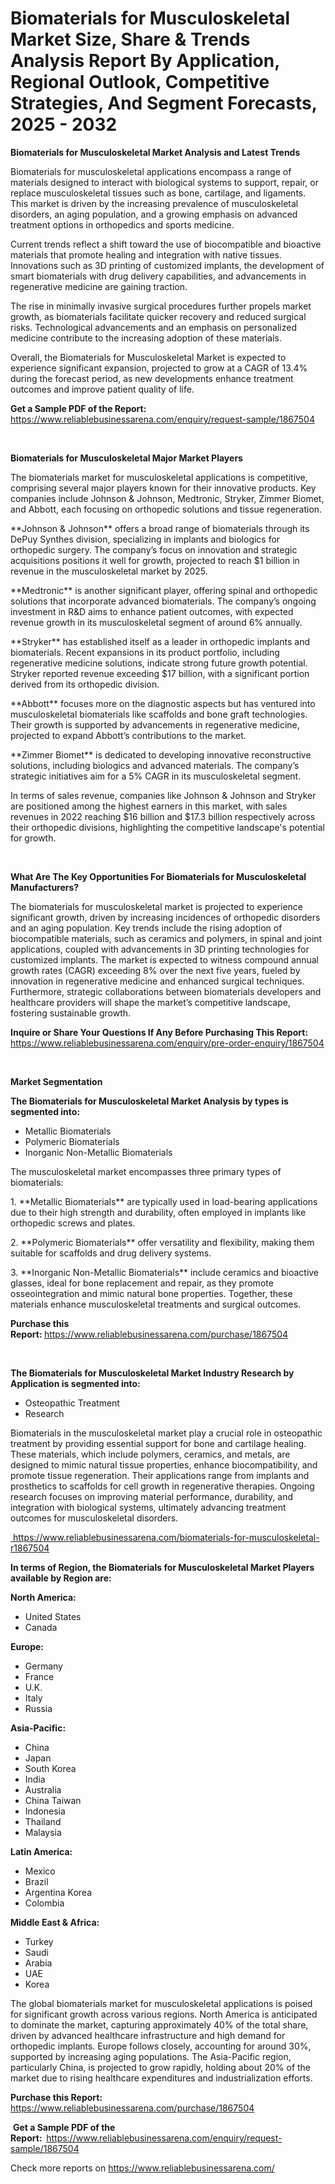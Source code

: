 <p><h1>Biomaterials for Musculoskeletal Market Size, Share & Trends Analysis Report By Application, Regional Outlook, Competitive Strategies, And Segment Forecasts, 2025 - 2032</h1></p><p><strong>Biomaterials for Musculoskeletal Market Analysis and Latest Trends</strong></p>
<p><p>Biomaterials for musculoskeletal applications encompass a range of materials designed to interact with biological systems to support, repair, or replace musculoskeletal tissues such as bone, cartilage, and ligaments. This market is driven by the increasing prevalence of musculoskeletal disorders, an aging population, and a growing emphasis on advanced treatment options in orthopedics and sports medicine. </p><p>Current trends reflect a shift toward the use of biocompatible and bioactive materials that promote healing and integration with native tissues. Innovations such as 3D printing of customized implants, the development of smart biomaterials with drug delivery capabilities, and advancements in regenerative medicine are gaining traction. </p><p>The rise in minimally invasive surgical procedures further propels market growth, as biomaterials facilitate quicker recovery and reduced surgical risks. Technological advancements and an emphasis on personalized medicine contribute to the increasing adoption of these materials. </p><p>Overall, the Biomaterials for Musculoskeletal Market is expected to experience significant expansion, projected to grow at a CAGR of 13.4% during the forecast period, as new developments enhance treatment outcomes and improve patient quality of life.</p></p>
<p><strong>Get a Sample PDF of the Report:&nbsp;</strong> <a href="https://www.reliablebusinessarena.com/enquiry/request-sample/1867504?utm_campaign=2231&utm_medium=2&utm_source=Github&utm_content=ia&utm_term=04022025&utm_id=biomaterials-for-musculoskeletal">https://www.reliablebusinessarena.com/enquiry/request-sample/1867504</a></p>
<p>&nbsp;</p>
<p><strong>Biomaterials for Musculoskeletal Major Market Players</strong></p>
<p><p>The biomaterials market for musculoskeletal applications is competitive, comprising several major players known for their innovative products. Key companies include Johnson & Johnson, Medtronic, Stryker, Zimmer Biomet, and Abbott, each focusing on orthopedic solutions and tissue regeneration.</p><p>**Johnson & Johnson** offers a broad range of biomaterials through its DePuy Synthes division, specializing in implants and biologics for orthopedic surgery. The company’s focus on innovation and strategic acquisitions positions it well for growth, projected to reach $1 billion in revenue in the musculoskeletal market by 2025.</p><p>**Medtronic** is another significant player, offering spinal and orthopedic solutions that incorporate advanced biomaterials. The company’s ongoing investment in R&D aims to enhance patient outcomes, with expected revenue growth in its musculoskeletal segment of around 6% annually.</p><p>**Stryker** has established itself as a leader in orthopedic implants and biomaterials. Recent expansions in its product portfolio, including regenerative medicine solutions, indicate strong future growth potential. Stryker reported revenue exceeding $17 billion, with a significant portion derived from its orthopedic division.</p><p>**Abbott** focuses more on the diagnostic aspects but has ventured into musculoskeletal biomaterials like scaffolds and bone graft technologies. Their growth is supported by advancements in regenerative medicine, projected to expand Abbott’s contributions to the market.</p><p>**Zimmer Biomet** is dedicated to developing innovative reconstructive solutions, including biologics and advanced materials. The company’s strategic initiatives aim for a 5% CAGR in its musculoskeletal segment.</p><p>In terms of sales revenue, companies like Johnson & Johnson and Stryker are positioned among the highest earners in this market, with sales revenues in 2022 reaching $16 billion and $17.3 billion respectively across their orthopedic divisions, highlighting the competitive landscape's potential for growth.</p></p>
<p>&nbsp;</p>
<p><strong>What Are The Key Opportunities For Biomaterials for Musculoskeletal Manufacturers?</strong></p>
<p><p>The biomaterials for musculoskeletal market is projected to experience significant growth, driven by increasing incidences of orthopedic disorders and an aging population. Key trends include the rising adoption of biocompatible materials, such as ceramics and polymers, in spinal and joint applications, coupled with advancements in 3D printing technologies for customized implants. The market is expected to witness compound annual growth rates (CAGR) exceeding 8% over the next five years, fueled by innovation in regenerative medicine and enhanced surgical techniques. Furthermore, strategic collaborations between biomaterials developers and healthcare providers will shape the market’s competitive landscape, fostering sustainable growth.</p></p>
<p><strong>Inquire or Share Your Questions If Any Before Purchasing This Report:</strong> <a href="https://www.reliablebusinessarena.com/enquiry/pre-order-enquiry/1867504?utm_campaign=2231&utm_medium=2&utm_source=Github&utm_content=ia&utm_term=04022025&utm_id=biomaterials-for-musculoskeletal">https://www.reliablebusinessarena.com/enquiry/pre-order-enquiry/1867504</a></p>
<p>&nbsp;</p>
<p><strong>Market Segmentation</strong></p>
<p><strong>The Biomaterials for Musculoskeletal Market Analysis by types is segmented into:</strong></p>
<p><ul><li>Metallic Biomaterials</li><li>Polymeric Biomaterials</li><li>Inorganic Non-Metallic Biomaterials</li></ul></p>
<p><p>The musculoskeletal market encompasses three primary types of biomaterials: </p><p>1. **Metallic Biomaterials** are typically used in load-bearing applications due to their high strength and durability, often employed in implants like orthopedic screws and plates. </p><p>2. **Polymeric Biomaterials** offer versatility and flexibility, making them suitable for scaffolds and drug delivery systems. </p><p>3. **Inorganic Non-Metallic Biomaterials** include ceramics and bioactive glasses, ideal for bone replacement and repair, as they promote osseointegration and mimic natural bone properties. Together, these materials enhance musculoskeletal treatments and surgical outcomes.</p></p>
<p><strong>Purchase this Report:&nbsp;</strong><a href="https://www.reliablebusinessarena.com/purchase/1867504?utm_campaign=2231&utm_medium=2&utm_source=Github&utm_content=ia&utm_term=04022025&utm_id=biomaterials-for-musculoskeletal">https://www.reliablebusinessarena.com/purchase/1867504</a></p>
<p>&nbsp;</p>
<p><strong>The Biomaterials for Musculoskeletal Market Industry Research by Application is segmented into:</strong></p>
<p><ul><li>Osteopathic Treatment</li><li>Research</li></ul></p>
<p><p>Biomaterials in the musculoskeletal market play a crucial role in osteopathic treatment by providing essential support for bone and cartilage healing. These materials, which include polymers, ceramics, and metals, are designed to mimic natural tissue properties, enhance biocompatibility, and promote tissue regeneration. Their applications range from implants and prosthetics to scaffolds for cell growth in regenerative therapies. Ongoing research focuses on improving material performance, durability, and integration with biological systems, ultimately advancing treatment outcomes for musculoskeletal disorders.</p></p>
<p><a href="https://www.reliablebusinessarena.com/biomaterials-for-musculoskeletal-r1867504?utm_campaign=2231&utm_medium=2&utm_source=Github&utm_content=ia&utm_term=04022025&utm_id=biomaterials-for-musculoskeletal">&nbsp;https://www.reliablebusinessarena.com/biomaterials-for-musculoskeletal-r1867504</a></p>
<p><strong>In terms of Region, the Biomaterials for Musculoskeletal Market Players available by Region are:</strong></p>
<p>
    <p> <strong> North America: </strong>
        <ul>
            <li>United States</li>
            <li>Canada</li>
        </ul>
        </p> 
    <p> <strong> Europe: </strong>
        <ul>
            <li>Germany</li>
            <li>France</li>
            <li>U.K.</li>
            <li>Italy</li>
            <li>Russia</li>
        </ul>
        </p> 
    <p> <strong> Asia-Pacific: </strong>
        <ul>
            <li>China</li>
            <li>Japan</li>
            <li>South Korea</li>
            <li>India</li>
            <li>Australia</li>
            <li>China Taiwan</li>
            <li>Indonesia</li>
            <li>Thailand</li>
            <li>Malaysia</li>
        </ul>
        </p> 
    <p> <strong> Latin America: </strong>
        <ul>
            <li>Mexico</li>
            <li>Brazil</li>
            <li>Argentina Korea</li>
            <li>Colombia</li>
        </ul>
        </p> 
    <p> <strong> Middle East & Africa: </strong>
        <ul>
            <li>Turkey</li>
            <li>Saudi</li>
            <li>Arabia</li>
            <li>UAE</li>
            <li>Korea</li>
        </ul>
    </p>
    </p>
<p><p>The global biomaterials market for musculoskeletal applications is poised for significant growth across various regions. North America is anticipated to dominate the market, capturing approximately 40% of the total share, driven by advanced healthcare infrastructure and high demand for orthopedic implants. Europe follows closely, accounting for around 30%, supported by increasing aging populations. The Asia-Pacific region, particularly China, is projected to grow rapidly, holding about 20% of the market due to rising healthcare expenditures and industrialization efforts.</p></p>
<p><strong>Purchase this Report: </strong><a href="https://www.reliablebusinessarena.com/purchase/1867504?utm_campaign=2231&utm_medium=2&utm_source=Github&utm_content=ia&utm_term=04022025&utm_id=biomaterials-for-musculoskeletal">https://www.reliablebusinessarena.com/purchase/1867504</a></p>
<p>&nbsp;<strong>Get a Sample PDF of the Report:&nbsp;&nbsp;</strong><a href="https://www.reliablebusinessarena.com/enquiry/request-sample/1867504?utm_campaign=2231&utm_medium=2&utm_source=Github&utm_content=ia&utm_term=04022025&utm_id=biomaterials-for-musculoskeletal">https://www.reliablebusinessarena.com/enquiry/request-sample/1867504</a></p>
<p><strong></strong></p>
<p>Check more reports on <a href="https://www.reliablebusinessarena.com/?utm_campaign=2231&utm_medium=2&utm_source=Github&utm_content=ia&utm_term=04022025&utm_id=biomaterials-for-musculoskeletal">https://www.reliablebusinessarena.com/</a></p>